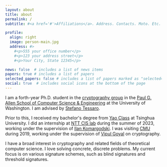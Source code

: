 ```yaml
---
layout: about
title: about
permalink: /
subtitle: #<a href='#'>Affiliations</a>. Address. Contacts. Moto. Etc.

profile:
  align: right
  image: person-main.jpg
  address: #>
    #<p>555 your office number</p>
    #<p>123 your address street</p>
    #<p>Your City, State 12345</p>

news: false  # includes a list of news items
papers: true # includes a list of papers
selected_papers: false # includes a list of papers marked as "selected={true}"
social: true  # includes social icons at the bottom of the page
---
```


I am a forth-year Ph.D. student in the [cryptography group](https://crypto.cs.washington.edu) in the [Paul G. Allen School of Computer Science & Engineering](https://www.cs.washington.edu/) at the University of Washington. I am advised by [Stefano Tessaro](https://homes.cs.washington.edu/~tessaro/).

Prior to this, I received my bachelor's degree from [Yao Class](https://iiis.tsinghua.edu.cn/en/yaoclass/) at Tsinghua University. I did an internship at [NTT CIS lab](https://ntt-research.com/cis/) during the summer of 2023, working under the supervision of [Ilan Komargodski](https://www.cs.huji.ac.il/~ilank/). I was visiting [CMU](https://www.cs.cmu.edu/) during 2019, working under the supervision of [Vipul Goyal](https://www.cs.cmu.edu/~goyal/) on cryptography.

I have a broad interest in cryptography and related fields of theoretical computer science. I love solving concrete, discrete problems. My current focus is on various signature schemes, such as blind signatures and threshold signatures.
